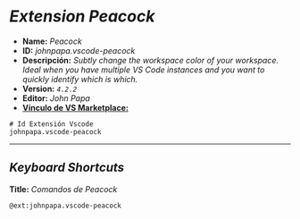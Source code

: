 <!-- Autor: Daniel Benjamin Perez Morales -->
<!-- GitHub: https://github.com/D4nitrix13 -->
<!-- GitLab: https://gitlab.com/D4nitrix13 -->
<!-- Correo electrónico: danielperezdev@proton.me -->

# ***Extension Peacock***

- **Name:** *Peacock*
- **ID:** *johnpapa.vscode-peacock*
- **Descripción:** *Subtly change the workspace color of your workspace. Ideal when you have multiple VS Code instances and you want to quickly identify which is which.*
- **Version:** *`4.2.2`*
- **Editor:** *John Papa*
- **[Vínculo de VS Marketplace:](https://marketplace.visualstudio.com/items?itemName=johnpapa.vscode-peacock "https://marketplace.visualstudio.com/items?itemName=johnpapa.vscode-peacock")**

```plaintext
# Id Extensión Vscode
johnpapa.vscode-peacock
```

---

## ***Keyboard Shortcuts***

**Title:** *Comandos de Peacock*

```plaintext
@ext:johnpapa.vscode-peacock
```
